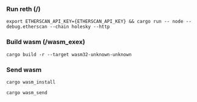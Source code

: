 ### Run reth (/)

```console
export ETHERSCAN_API_KEY={ETHERSCAN_API_KEY} && cargo run -- node --debug.etherscan --chain holesky --http 
```

### Build wasm (/wasm_exex)

```console
cargo build -r --target wasm32-unknown-unknown
```

### Send wasm

```console
cargo wasm_install
```

```console
cargo wasm_send
```
